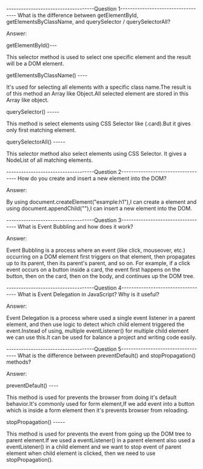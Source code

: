  ------------------------------------Question 1-----------------------------------
What is the difference between getElementById, getElementsByClassName, and querySelector / querySelectorAll?

Answer:

 getElementById()---
 
 This selector method is used to select one specific element and the result will be a DOM element.

 getElementsByClassName() ----

 It's used for selecting all elements with a specific class name.The result is of this method an Array like Object.All selected element are stored in this Array like object.

 querySelector() -----

 This method is select elements using CSS Selector like (.card).But it gives only first matching element.

 querySelectorAll() -----

 This selector method also select elements using CSS Selector. It gives a NodeList of all matching elements.

 ------------------------------------Question 2-----------------------------------
How do you create and insert a new element into the DOM?

Answer:

 By using document.createElement("example:h1"),I can create a element and using document.appendChild(""),I can insert a new element into the DOM.

------------------------------------Question 3-----------------------------------
What is Event Bubbling and how does it work?

Answer:

Event Bubbling is a process where an event (like click, mouseover, etc.) occurring on a DOM element first triggers on that element, then propagates up to its parent, then its parent's parent, and so on. For example, if a click event occurs on a button inside a card, the event first happens on the button, then on the card, then on the body, and continues up the DOM tree.

------------------------------------Question 4-----------------------------------
What is Event Delegation in JavaScript? Why is it useful?

Answer:

Event Delegation is a process where used a single event listener in a parent element, and then use logic to detect which child element triggered the event.Instead of using, multiple eventListener() for multiple child element we can use this.It can be used for balance a project and writing code easily.

------------------------------------Question 5-----------------------------------
What is the difference between preventDefault() and stopPropagation() methods?

Answer:

preventDefault() ----

This method is used for prevents the browser from doing it's default behavior.It's commonly used for form element,If we add event into a button which is inside a form element then it's prevents browser from reloading.

stopPropagation() -----

This method is used for prevents the event from going up the DOM tree to parent element.If we used a eventListener() in a parent element also used a eventListener() in a child element and we want to stop event of parent element when child element is clicked, then we need to use stopPropagation().  